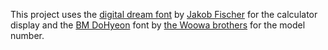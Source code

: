 <p>
  This project uses the <a href="https://www.1001fonts.com/digital-dream-font.html" target="_blank">digital dream font</a> by <a href="pizzadude.dk" target="_blank">Jakob Fischer</a> for the calculator display
  and the <a href="https://www.1001fonts.com/bm-dohyeon-font.html" target="_blank">BM DoHyeon</a> font by <a href="https://www.1001fonts.com/users/woowahan/" target="_blank">the Woowa brothers</a> for the model number. 
</p>
